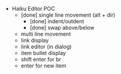 - Haiku Editor POC
  - [done] single line movement (alt + dir)
    - [done] indent/outdent
    - [done] swap above/below
  - multi line movement
  - link display
  - link editor (in dialog)
  - item bullet display
  - shift enter for br
  - enter for new item

